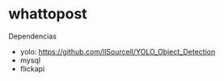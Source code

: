 # whattopost

Dependencias

- yolo: https://github.com/llSourcell/YOLO_Object_Detection
- mysql
- flickapi

